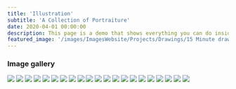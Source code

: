 ```yaml
---
title: 'Illustration'
subtitle: 'A Collection of Portraiture'
date: 2020-04-01 00:00:00
description: This page is a demo that shows everything you can do inside portfolio and blog posts.
featured_image: '/images/ImagesWebsite/Projects/Drawings/15 Minute drawings series - page 5.webp'
---
```





### Image gallery

<div class="gallery" data-columns="3">
	<img src="/images/ImagesWebsite/Projects/Drawings/15 Minute drawings series - page 3.webp">
	<img src="/images/ImagesWebsite/Projects/Drawings/15 Minute drawings series - page 5.webp">
	<img src="/images/ImagesWebsite/Projects/Drawings/Drawings Quick - page 9.webp">
	<img src="/images/ImagesWebsite/Projects/Drawings/Drawings Quick - page 15.webp">
	<img src="/images/ImagesWebsite/Projects/Drawings/Drawings Quick - page 17.webp">
	<img src="/images/ImagesWebsite/Projects/Drawings/Drawings Quick - page 25.webp">
	<img src="/images/ImagesWebsite/Projects/Drawings/Scan 25 Mar 2021 at 11.40 am page 1.webp">
	<img src="/images/ImagesWebsite/Projects/Drawings/Scan 25 Mar 2021 at 11.40 am page 3.webp">
	<img src="/images/ImagesWebsite/Projects/Drawings/Scan 25 Mar 2021 at 11.40 am page 5.webp">
	<img src="/images/ImagesWebsite/Projects/Drawings/Andy.webp">
	<img src="/images/ImagesWebsite/Projects/Drawings/Giacommetti.webp">
	<img src="/images/ImagesWebsite/Projects/Drawings/Kieth-.webp">
	<img src="/images/ImagesWebsite/Projects/Drawings/Picasso.webp">
	<img src="/images/ImagesWebsite/Projects/Drawings/Van-Gogh.webp">
	<img src="/images/ImagesWebsite/Projects/Drawings/Desk-Sketch.webp">
	<img src="/images/ImagesWebsite/Projects/Drawings/Observe-1-pen.webp">
	<img src="/images/ImagesWebsite/Projects/Drawings/Observe-2-pen.webp">
	<img src="/images/ImagesWebsite/Projects/Drawings/Oil-Pastel-sketch-observe.webp">
	<img src="/images/ImagesWebsite/Projects/Drawings/Mona-Lisa.webp">
	<img src="/images/ImagesWebsite/Projects/Drawings/Old-Lady.webp">
	<img src="/images/ImagesWebsite/Projects/Drawings/Pearl-earing.webp">
</div>




